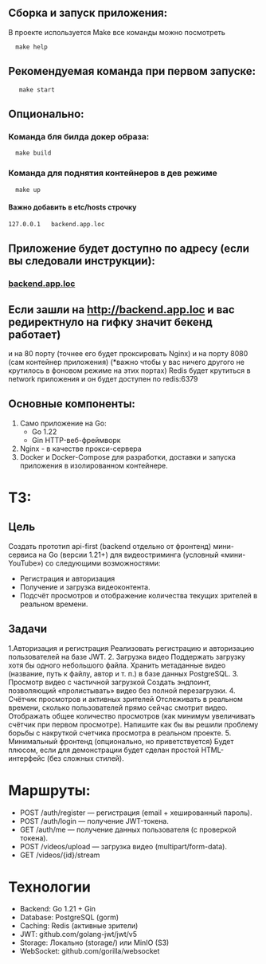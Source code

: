 ##  Сборка и запуск приложения:
В проекте используется Make все команды можно посмотреть 
```shell
  make help 
```
## Рекомендуемая команда при первом запуске:
```shell
   make start
```

## Опционально:

### Команда бля билда докер образа:
```shell
  make build
```
### Команда для поднятия контейнеров в дев режиме
```shell
  make up
```

#### Важно добавить в **etc/hosts** строчку
```
127.0.0.1   backend.app.loc
```

## Приложение будет доступно по адресу (если вы следовали инструкции):
### [backend.app.loc](http://backend.app.loc)

## Если зашли на http://backend.app.loc и вас редиректнуло на гифку значит бекенд работает)

и на 80 порту (точнее его будет проксировать Nginx) и на порту 8080 (сам контейнер приложения)
(*важно чтобы у вас ничего другого не крутилось в фоновом режиме на этих портах)
Redis будет крутиться в network приложения и он будет доступен по redis:6379

## Основные компоненты:
1. Само приложение на Go:
   * Go 1.22
   * Gin  HTTP-веб-фреймворк
2. Nginx - в качестве прокси-сервера
3. Docker и Docker-Compose для разработки, доставки и запуска приложения в изолированном контейнере.

# ТЗ:

## Цель
Создать прототип api-first (backend отдельно от фронтенд) мини-сервиса на Go (версии 1.21+) для видеостриминга (условный «мини-YouTube») со следующими возможностями:
- Регистрация и авторизация
- Получение и загрузка видеоконтента.
- Подсчёт просмотров и отображение количества текущих зрителей в реальном времени.

## Задачи
1.Авторизация и регистрация
Реализовать регистрацию и авторизацию пользователей на базе JWT.
2. Загрузка видео
Поддержать загрузку хотя бы одного небольшого файла.
Хранить метаданные видео (название, путь к файлу, автор и т. п.) в базе данных PostgreSQL.
3. Просмотр видео с частичной загрузкой
Создать эндпоинт, позволяющий «пролистывать» видео без полной перезагрузки.
4. Счётчик просмотров и активных зрителей
Отслеживать в реальном времени, сколько пользователей прямо сейчас смотрит видео.
Отображать общее количество просмотров (как минимум увеличивать счётчик при первом просмотре). Напишите как бы вы решили проблему борьбы с накруткой счетчика просмотра в реальном проекте.
5. Минимальный фронтенд (опционально, но приветствуется)
Будет плюсом, если для демонстрации будет сделан простой HTML-интерфейс (без сложных стилей).


# Маршруты:
- POST /auth/register — регистрация (email + хешированный пароль).
- POST /auth/login — получение JWT-токена.
- GET /auth/me — получение данных пользователя (с проверкой токена).
- POST /videos/upload — загрузка видео (multipart/form-data).
- GET /videos/{id}/stream 

# Технологии
- Backend: Go 1.21 + Gin
- Database: PostgreSQL (gorm)
- Caching: Redis (активные зрители)
- JWT: github.com/golang-jwt/jwt/v5
- Storage: Локально (storage/) или MinIO (S3)
- WebSocket: github.com/gorilla/websocket
